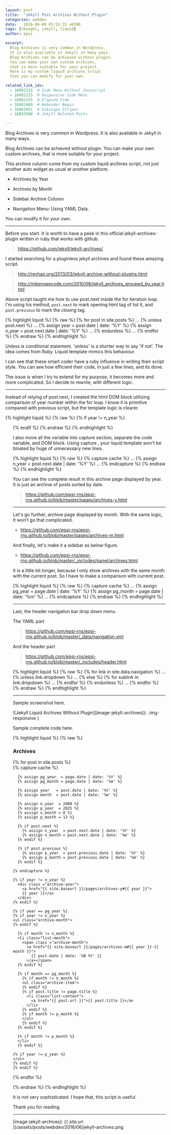 ```yaml
---
layout: post
title:  "Jekyll Post Archives Without Plugin"
categories: webdev
date:   2016-06-09 03:51:15 +0700
tags: [thought, jekyll, liquid]
author: epsi

excerpt:
  Blog Archives is very common in Wordpress.
  It is also available in Jekyll in many ways.
  Blog Archives can be achieved without plugin.
  You can make your own custom archives,
  that is more suitable for your project.
  Here is my custom liquid archives script
  that you can modify for your own.

related_link_ids: 
  - 16081315  # Side Menu Without Javascript
  - 16081215  # Responsive Side Menu
  - 16061225  # Elapsed Time
  - 16061409  # Webcoder Begin
  - 16061051  # Inkscape Stripes
  - 16052948  # Jekyll Related Posts

---
```


Blog Archives is very common in Wordpress.
It is also available in Jekyll in many ways.

Blog Archives can be achieved without plugin.
You can make your own custom archives,
that is more suitable for your project.

This archive column come from
my custom liquid archives script,
not just another auto widget
as usual at another platform.

* Archives by Year

* Archives by Month

* Sidebar Archive Column

* Navigation Menu: Using YAML Data.

You can modify it for your own.

-- -- --

Before you start.
It is worth to have a peek in this official
jekyll-archives-plugin written in ruby that works with github.

> <https://github.com/jekyll/jekyll-archives/>

I started searching for a pluginless jekyll archives 
and found these amazing script.

> <http://reyhan.org/2013/03/jekyll-archive-without-plugins.html>

> <http://mikerowecode.com/2010/08/jekyll_archives_grouped_by_year.html>

Above script taught me how to use post.next inside the for iteration loop.
I'm  using his method, <code>post.next</code> to mark opening html tag of list it, 
and <code>post.previous</code> to mark the closing tag.

{% highlight liquid %}
{% raw %}
  {% for post in site.posts %}
  ...
    {% unless post.next %}
    ...
      {% assign year = post.date | date: '%Y' %}
      {% assign n_year = post.next.date | date: '%Y' %}
    ...
    {% endunless %}
  ...
  {% endfor %}
{% endraw %}
{% endhighlight %}
    
Unless is conditional statement.
'unless' is a shorter way to say 'if not'.
The idea comes from Ruby.
Liquid template mimics this behaviour.

I can see that these smart coder have
a ruby influence in writing their script style.
You can see how efficient their code,
in just a few lines, and its done.

The issue is when I try to extend for my purpose,
it becomes more and more complicated.
So I decide to rewrite, with different logic.

-- -- --

Instead of relying of post.next, 
I created the html DOM block
utilizing comparison of year number within the for loop.
I know it is primitive compared with previous script,
but the template logic is clearer.

{% highlight liquid %}
{% raw %}
    {% if year != n_year %}
    <ul class="archive-item">
    {% endif %}
{% endraw %}
{% endhighlight %}

I also move all the variable into capture section,
separate the code variable, and DOM block.
Using capture , your liquid template
won't be bloated by huge of unnecessary new lines.

{% highlight liquid %}
{% raw %}
    {% capture cache %}
    ...
      {% assign n_year = post.next.date | date: '%Y' %}
    ...
    {% endcapture %} 
{% endraw %}
{% endhighlight %}
     
You can see the complete result in this archive page displayed by year.
It is just an archive of posts sorted by date.

> <https://github.com/epsi-rns/epsi-rns.github.io/blob/master/pages/archives-y.html>

-- -- --

Let's go further, archive page displayed by month.
With the same logic, It won't go that complicated.

* https://github.com/epsi-rns/epsi-rns.github.io/blob/master/pages/archives-m.html

And finally, let's make it a sidebar as below figure.

* https://github.com/epsi-rns/epsi-rns.github.io/blob/master/_includes/panel/archives.html

It is a little bit longer,
because I only show archives with the same month with the current post.
So I have to make a comparison with current post.

{% highlight liquid %}
{% raw %}
    {% capture cache %}
    ...
      {% assign pg_year  = page.date | date: '%Y' %}
      {% assign pg_month = page.date | date: '%m' %}
    ...
    {% endcapture %}
{% endraw %}
{% endhighlight %}

-- -- --

Last, the header navigation bar drop down menu.

The YAML part

> <https://github.com/epsi-rns/epsi-rns.github.io/blob/master/_data/navigation.yml>

And the header part

> <https://github.com/epsi-rns/epsi-rns.github.io/blob/master/_includes/header.html>

{% highlight liquid %}
{% raw %}
    {% for link in site.data.navigation %}
    ...
      {% unless link.dropdown %}
      ...
      {% else %}
        {% for sublink in link.dropdown %}
        ...
        {% endfor %}
      {% endunless %}
    ...
    {% endfor %}
{% endraw %}
{% endhighlight %}
    
-- -- --

Sample screenshot here.


![Jekyll Liquid Archives Without Plugin][image-jekyll-archives]{: .img-responsive }

Sample complete code here.

{% highlight liquid %}
{% raw %}
<div class="panel panel-primary">
  <div class="panel-heading">
    <h3 class="panel-title pull-left">Archives</h3>
    <span class="fa fa-archive pull-right"></span>
    <div class="clearfix"></div>
  </div>
  <div class="panel-body">

  {% for post in site.posts %}  
    {% capture cache %}

      {% assign pg_year  = page.date | date: '%Y' %}
      {% assign pg_month = page.date | date: '%m' %}
    
      {% assign year   = post.date | date: '%Y' %}
      {% assign month  = post.date | date: '%m' %}    
      
      {% assign n_year  = 2000 %}
      {% assign p_year  = 2025 %}
      {% assign n_month = 0 %}
      {% assign p_month = 13 %}    
    
      {% if post.next %}
        {% assign n_year  = post.next.date | date: '%Y' %}
        {% assign n_month = post.next.date | date: '%m' %}
      {% endif %}

      {% if post.previous %}
        {% assign p_year  = post.previous.date | date: '%Y' %}
        {% assign p_month = post.previous.date | date: '%m' %}
      {% endif %}  
      
    {% endcapture %}
    
    {% if year != n_year %}       
      <div class ="archive-year">
        <a href="{{ site.baseurl }}/pages/archives-y#{{ year }}">
        {{ year }}</a>
      </div>
    {% endif %}

    {% if year == pg_year %}    
    {% if year != n_year %}
    <ul class="archive-month">
    {% endif %}

      {% if month != n_month %}
      <li class="list-month">
        <span class ="archive-month">
          <a href="{{ site.baseurl }}/pages/archives-m#{{ year }}-{{ month }}">
            {{ post.date | date: '%B %Y' }}
          </a></span>
      {% endif %}
      
      {% if month == pg_month %}
        {% if month != n_month %}
        <ul class="archive-item">
        {% endif %}
        {% if post.title != page.title %}
          <li class="list-content">    
            <a href="{{ post.url }}">{{ post.title }}</a>        
          </li>
        {% endif %}
        {% if month != p_month %}          
        </ul>   
        {% endif %}
      {% endif %}
      
      {% if month != p_month %}
      </li>
      {% endif %}
    
    {% if year != p_year %}
    </ul>
    {% endif %}
    {% endif %}
    
  {% endfor %}
  </div>
</div> 

{% endraw %}
{% endhighlight %}

It is not very sophisticated.
I hope that, this script is useful.


Thank you for reading.


---




[//]: <> ( -- -- -- links below -- -- -- )

[image-jekyll-archives]: {{ site.url }}/assets/posts/webdev/2016/06/jekyll-archives.png

